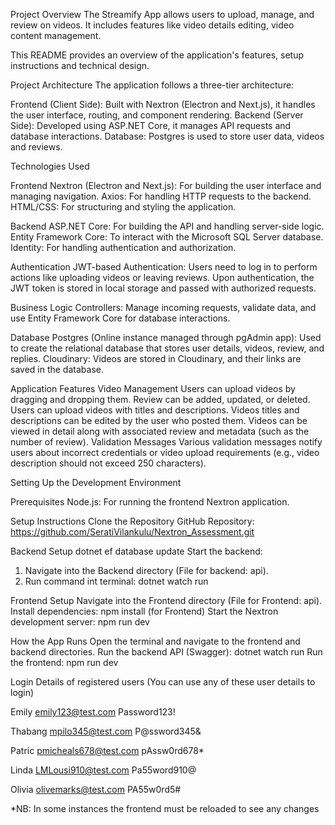 Project Overview
The Streamify App allows users to upload, manage, and review on videos. It includes features like video details editing, video content management.

This README provides an overview of the application's features, setup instructions and technical design.

Project Architecture
The application follows a three-tier architecture:

Frontend (Client Side): Built with Nextron (Electron and Next.js), it handles the user interface, routing, and component rendering.
Backend (Server Side): Developed using ASP.NET Core, it manages API requests and database interactions.
Database: Postgres is used to store user data, videos and reviews.

Technologies Used

Frontend
Nextron (Electron and Next.js): For building the user interface and managing navigation.
Axios: For handling HTTP requests to the backend.
HTML/CSS: For structuring and styling the application.

Backend
ASP.NET Core: For building the API and handling server-side logic.
Entity Framework Core: To interact with the Microsoft SQL Server database.
Identity: For handling authentication and authorization.

Authentication
JWT-based Authentication: Users need to log in to perform actions like uploading videos or leaving reviews. Upon authentication, the JWT token is stored in local storage and passed with authorized requests.

Business Logic
Controllers: Manage incoming requests, validate data, and use Entity Framework Core for database interactions.

Database
Postgres (Online instance managed through pgAdmin app): Used to create the relational database that stores user details, videos, review, and replies.
Cloudinary: Videos are stored in Cloudinary, and their links are saved in the database.

Application Features
Video Management
Users can upload videos by dragging and dropping them.
Review can be added, updated, or deleted.
Users can upload videos with titles and descriptions.
Videos titles and descriptions can be edited by the user who posted them.
Videos can be viewed in detail along with associated review and metadata (such as the number of review).
Validation Messages
Various validation messages notify users about incorrect credentials or video upload requirements (e.g., video description should not exceed 250 characters).

Setting Up the Development Environment

Prerequisites
Node.js: For running the frontend Nextron application.

Setup Instructions
Clone the Repository
GitHub Repository: https://github.com/SeratiVilankulu/Nextron_Assessment.git

Backend Setup
dotnet ef database update
Start the backend:

1. Navigate into the Backend directory (File for backend: api).
2. Run command int terminal: dotnet watch run

Frontend Setup
Navigate into the Frontend directory (File for Frontend: api).
Install dependencies: npm install (for Frontend)
Start the Nextron development server: npm run dev

How the App Runs
Open the terminal and navigate to the frontend and backend directories.
Run the backend API (Swagger): dotnet watch run
Run the frontend: npm run dev

Login Details of registered users (You can use any of these user details to login)

Emily
emily123@test.com
Password123!

Thabang
mpilo345@test.com
P@ssword345&

Patric
pmicheals678@test.com
pAssw0rd678*

Linda
LMLousi910@test.com
Pa55word910@

Olivia
olivemarks@test.com
PA55w0rd5#

*NB: In some instances the frontend must be reloaded to see any changes 